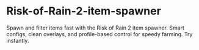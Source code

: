 # Risk-of-Rain-2-item-spawner
Spawn and filter items fast with the Risk of Rain 2 item spawner. Smart configs, clean overlays, and profile-based control for speedy farming. Try instantly.
